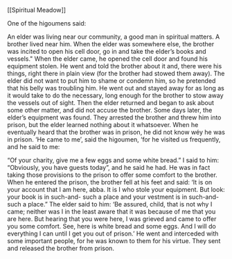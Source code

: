[[Spiritual Meadow]]
 
One of the higoumens said:  
 
An elder was living near our community, a good man in spiritual matters. A brother lived near him. When the elder was somewhere else, the brother was incited to open his cell door, go in and take the elder’s books and vessels." When the elder came, he opened the cell door and found his equipment stolen. He went and told the brother about it and, there were his things, right there in plain view (for the brother had stowed them away). The elder did not want to put him to shame or condemn him, so he pretended that his belly was troubling him. He went out and stayed away for as long as it would take to do the necessary, long enough for the brother to stow away the vessels out of sight. Then the elder returned and began to ask about some other matter, and did not accuse the brother. Some days later, the elder’s equipment was found. They arrested the brother and threw him into prison, but the elder learned nothing about it whatsoever. When he eventually heard that the brother was in prison, he did not know wéy he was in prison. ‘He came to me’, said the higoumen, ‘for he visited us frequently, and he said to me:  
 
“Of your charity, give me a few eggs and some white bread.” I said to him: “Obviously, you have guests today”, and he said he had. He was in fact taking those provisions to the prison to offer some comfort to the brother. When he entered the prison, the brother fell at his feet and said: ‘It is on your account that I am here, abba. It is I who stole your equipment. But look: your book is in such-and- such a place and your vestment is in such-and-such a place.” The elder said to him: ‘Be assured, child, that is not why I came; neither was I in the least aware that it was because of me that you are here. But hearing that you were here, I was grieved and came to offer you some comfort. See, here is white bread and some eggs. And I will do everything I can until I get you out of prison.’ He went and interceded with some important people, for he was known to them for his virtue. They sent and released the brother from prison.
